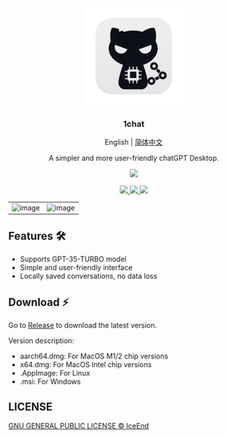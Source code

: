 <p align="center">
  <img src="./app-icon.png" width="200" />
  <h3 align="center">1chat</h3>
  <p align="center">
    <span>English</span>
    <span>|</span>
    <a href="./README-ZH_CN.md">简体中文</a>
  </p>
  <p align="center">A simpler and more user-friendly chatGPT Desktop.</p>
  <p align="center">
    <img src="https://img.shields.io/badge/platform-masOS%20%7C%20Linux%20%7C%20Windows-lightgrey.svg?style=for-the-badge" />
  </p>
  <p align="center">
    <a target="__blank" href="https://github.com/IceEnd/1chat/releases">
      <img src="https://img.shields.io/github/release/iceend/1chat.svg?style=for-the-badge" />
    </a>
    <a target="__blank" href="https://github.com/IceEnd/1chat/actions">
      <img src="https://img.shields.io/github/actions/workflow/status/iceend/1chat/publish.yml?style=for-the-badge">
    </a>
    <a target="__blank" href="https://github.com/IceEnd/1chat/blob/master/LICENSE">
      <img src="https://img.shields.io/github/license/IceEnd/1chat.svg?style=for-the-badge" />
    </a>
  </p>
</p>

| | |
|:-------:|:-----:|
| ![image](https://user-images.githubusercontent.com/11556339/236784044-fa4ea34f-dc18-4f2e-be45-5b485cd56a6d.png) | ![image](https://user-images.githubusercontent.com/11556339/236784204-428e7c29-0207-419f-acc3-b2bee2c15666.png) |

## Features :hammer_and_wrench:

- Supports GPT-35-TURBO model
- Simple and user-friendly interface
- Locally saved conversations, no data loss

## Download :zap:

Go to [Release](https://github.com/IceEnd/1chat/releases) to download the latest version.

Version description:

- aarch64.dmg: For MacOS M1/2 chip versions
- x64.dmg: For MacOS Intel chip versions
- .AppImage: For Linux
- .msi: For Windows

## LICENSE

[GNU GENERAL PUBLIC LICENSE © IceEnd](./LICENSE)

